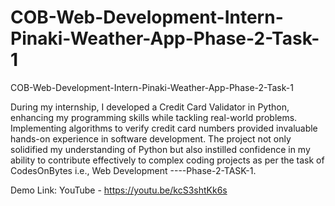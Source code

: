# COB-Web-Development-Intern-Pinaki-Weather-App-Phase-2-Task-1
COB-Web-Development-Intern-Pinaki-Weather-App-Phase-2-Task-1

During my internship, I developed a Credit Card Validator in Python, enhancing my programming skills while tackling real-world problems. Implementing algorithms to verify credit card numbers provided invaluable hands-on experience in software development. The project not only solidified my understanding of Python but also instilled confidence in my ability to contribute effectively to complex coding projects as per the task of CodesOnBytes i.e., Web Development ----Phase-2-TASK-1.


Demo Link: YouTube - https://youtu.be/kcS3shtKk6s

